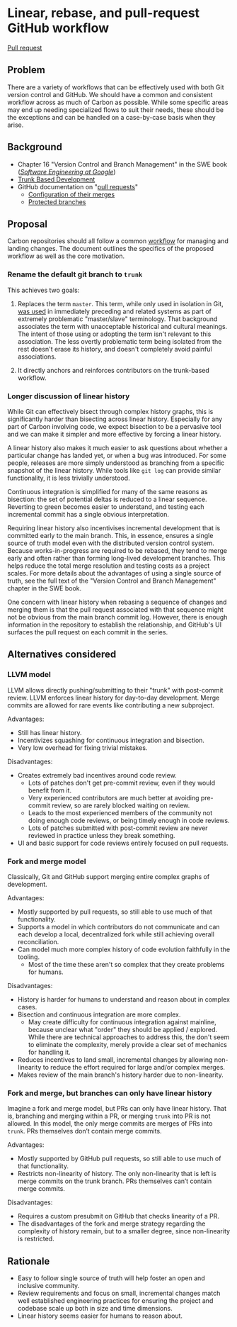 # Linear, rebase, and pull-request GitHub workflow

<!--
Part of the Carbon Language project, under the Apache License v2.0 with LLVM
Exceptions. See /LICENSE for license information.
SPDX-License-Identifier: Apache-2.0 WITH LLVM-exception
-->

[Pull request](https://github.com/carbon-language/carbon-lang/pull/29)

## Problem

There are a variety of workflows that can be effectively used with both Git
version control and GitHub. We should have a common and consistent workflow
across as much of Carbon as possible. While some specific areas may end up
needing specialized flows to suit their needs, these should be the exceptions
and can be handled on a case-by-case basis when they arise.

## Background

-   Chapter 16 "Version Control and Branch Management" in the SWE book
    (_[Software Engineering at Google](https://www.amazon.com/Software-Engineering-Google-Lessons-Programming/dp/1492082791)_)
-   [Trunk Based Development](https://trunkbaseddevelopment.com/)
-   GitHub documentation on
    "[pull requests](https://help.github.com/en/github/collaborating-with-issues-and-pull-requests/about-pull-requests)"
    -   [Configuration of their merges](https://help.github.com/en/github/administering-a-repository/configuring-pull-request-merges)
    -   [Protected branches](https://help.github.com/en/github/administering-a-repository/about-protected-branches)

## Proposal

Carbon repositories should all follow a common
[workflow](/docs/project/pull_request_workflow.md) for managing and landing
changes. The document outlines the specifics of the proposed workflow as well as
the core motivation.

### Rename the default git branch to `trunk`

This achieves two goals:

1. Replaces the term `master`. This term, while only used in isolation in Git,
   [was used](https://mail.gnome.org/archives/desktop-devel-list/2019-May/msg00066.html)
   in immediately preceding and related systems as part of extremely problematic
   "master/slave" terminology. That background associates the term with
   unacceptable historical and cultural meanings. The intent of those using or
   adopting the term isn't relevant to this association. The less overtly
   problematic term being isolated from the rest doesn't erase its history, and
   doesn't completely avoid painful associations.

2. It directly anchors and reinforces contributors on the trunk-based workflow.

### Longer discussion of linear history

While Git can effectively bisect through complex history graphs, this is
significantly harder than bisecting across linear history. Especially for any
part of Carbon involving code, we expect bisection to be a pervasive tool and we
can make it simpler and more effective by forcing a linear history.

A linear history also makes it much easier to ask questions about whether a
particular change has landed yet, or when a bug was introduced. For some people,
releases are more simply understood as branching from a specific snapshot of the
linear history. While tools like `git log` can provide similar functionality, it
is less trivially understood.

Continuous integration is simplified for many of the same reasons as bisection:
the set of potential deltas is reduced to a linear sequence. Reverting to green
becomes easier to understand, and testing each incremental commit has a single
obvious interpretation.

Requiring linear history also incentivises incremental development that is
committed early to the main branch. This, in essence, ensures a single source of
truth model even with the distributed version control system. Because
works-in-progress are required to be rebased, they tend to merge early and often
rather than forming long-lived development branches. This helps reduce the total
merge resolution and testing costs as a project scales. For more details about
the advantages of using a single source of truth, see the full text of the
"Version Control and Branch Management" chapter in the SWE book.

One concern with linear history when rebasing a sequence of changes and merging
them is that the pull request associated with that sequence might not be obvious
from the main branch commit log. However, there is enough information in the
repository to establish the relationship, and GitHub's UI surfaces the pull
request on each commit in the series.

## Alternatives considered

### LLVM model

LLVM allows directly pushing/submitting to their "trunk" with post-commit
review. LLVM enforces linear history for day-to-day development. Merge commits
are allowed for rare events like contributing a new subproject.

Advantages:

-   Still has linear history.
-   Incentivizes squashing for continuous integration and bisection.
-   Very low overhead for fixing trivial mistakes.

Disadvantages:

-   Creates extremely bad incentives around code review.
    -   Lots of patches don't get pre-commit review, even if they would benefit
        from it.
    -   Very experienced contributors are much better at avoiding pre-commit
        review, so are rarely blocked waiting on review.
    -   Leads to the most experienced members of the community not doing enough
        code reviews, or being timely enough in code reviews.
    -   Lots of patches submitted with post-commit review are never reviewed in
        practice unless they break something.
-   UI and basic support for code reviews entirely focused on pull requests.

### Fork and merge model

Classically, Git and GitHub support merging entire complex graphs of
development.

Advantages:

-   Mostly supported by pull requests, so still able to use much of that
    functionality.
-   Supports a model in which contributors do not communicate and can each
    develop a local, decentralized fork while still achieving overall
    reconciliation.
-   Can model much more complex history of code evolution faithfully in the
    tooling.
    -   Most of the time these aren't so complex that they create problems for
        humans.

Disadvantages:

-   History is harder for humans to understand and reason about in complex
    cases.
-   Bisection and continuous integration are more complex.
    -   May create difficulty for continuous integration against mainline,
        because unclear what "order" they should be applied / explored. While
        there are technical approaches to address this, the don't seem to
        eliminate the complexity, merely provide a clear set of mechanics for
        handling it.
-   Reduces incentives to land small, incremental changes by allowing
    non-linearity to reduce the effort required for large and/or complex merges.
-   Makes review of the main branch's history harder due to non-linearity.

### Fork and merge, but branches can only have linear history

Imagine a fork and merge model, but PRs can only have linear history. That is,
branching and merging within a PR, or merging `trunk` into PR is not allowed. In
this model, the only merge commits are merges of PRs into `trunk`. PRs
themselves don’t contain merge commits.

Advantages:

-   Mostly supported by GitHub pull requests, so still able to use much of that
    functionality.
-   Restricts non-linearity of history. The only non-linearity that is left is
    merge commits on the trunk branch. PRs themselves can’t contain merge
    commits.

Disadvantages:

-   Requires a custom presubmit on GitHub that checks linearity of a PR.
-   The disadvantages of the fork and merge strategy regarding the complexity of
    history remain, but to a smaller degree, since non-linearity is restricted.

## Rationale

-   Easy to follow single source of truth will help foster an open and inclusive
    community.
-   Review requirements and focus on small, incremental changes match well
    established engineering practices for ensuring the project and codebase
    scale up both in size and time dimensions.
-   Linear history seems easier for humans to reason about.
